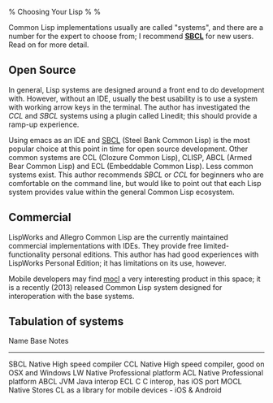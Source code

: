 % Choosing Your Lisp
%
%

Common Lisp implementations usually are called "systems", and there
are a number for the expert to choose from; I recommend **[SBCL](http://sbcl.org)**
for new users.  Read on for more detail.

Open Source
---

In general, Lisp systems are designed around a front end to do
development with.  However, without an IDE, usually the best usability
is to use a system with working arrow keys in the terminal. The author
has investigated the *CCL* and *SBCL* systems using a plugin called
Linedit; this should provide a ramp-up experience.

Using emacs as an IDE and [SBCL](http://sbcl.org) (Steel Bank Common
Lisp) is the most popular choice at this point in time for open source
development. Other common systems are CCL (Clozure Common Lisp),
CLISP, ABCL (Armed Bear Common Lisp) and ECL (Embeddable Common
Lisp). Less common systems exist. This author recommends _SBCL_ or
_CCL_ for beginners who are comfortable on the command line, but would
like to point out that each Lisp system provides value within the
general Common Lisp ecosystem.


Commercial
---

LispWorks and Allegro Common Lisp are the currently maintained commercial
implementations with IDEs. They provide free
limited-functionality personal editions. This author has
had good experiences with LispWorks Personal Edition; it has limitations
on its use, however.

Mobile developers may find [mocl](https://wukix.com/mocl) a very interesting
product in this space; it is a recently (2013) released Common Lisp system designed
for interoperation with the base systems.

Tabulation  of systems
---

Name  Base   Notes
----  ----   -------
SBCL  Native High speed compiler
 CCL  Native High speed compiler, good on OSX and Windows
 LW   Native Professional platform
 ACL  Native Professional platform
ABCL  JVM    Java interop
 ECL  C      C interop, has iOS port
MOCL  Native Stores CL as a library for mobile devices - iOS & Android 
